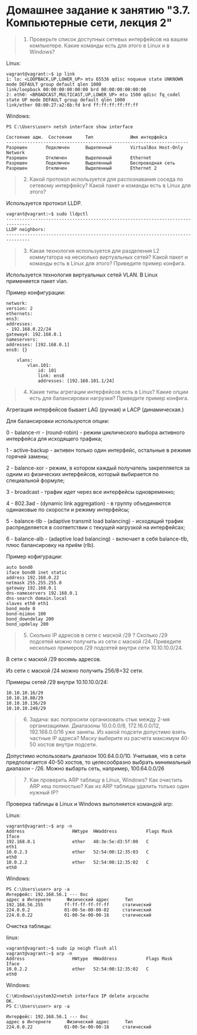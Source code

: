 # Домашнее задание к занятию "3.7. Компьютерные сети, лекция 2"

> 1. Проверьте список доступных сетевых интерфейсов на вашем компьютере. Какие команды есть для этого в Linux и в Windows?

Linux: 

    vagrant@vagrant:~$ ip link
    1: lo: <LOOPBACK,UP,LOWER_UP> mtu 65536 qdisc noqueue state UNKNOWN mode DEFAULT group default qlen 1000
    link/loopback 00:00:00:00:00:00 brd 00:00:00:00:00:00
    2: eth0: <BROADCAST,MULTICAST,UP,LOWER_UP> mtu 1500 qdisc fq_codel state UP mode DEFAULT group default qlen 1000
    link/ether 08:00:27:a2:6b:fd brd ff:ff:ff:ff:ff:ff

Windows: 

    PS C:\Users\user> netsh interface show interface
    
    Состояние адм.  Состояние     Тип              Имя интерфейса
    ---------------------------------------------------------------------
    Разрешен       Подключен      Выделенный       VirtualBox Host-Only Network
    Разрешен       Отключен       Выделенный       Ethernet
    Разрешен       Подключен      Выделенный       Беспроводная сеть
    Разрешен       Отключен       Выделенный       Ethernet 2


> 2. Какой протокол используется для распознавания соседа по сетевому интерфейсу? Какой пакет и команды есть в Linux для этого?

Используется протокол LLDP. 

    vagrant@vagrant:~$ sudo lldpctl
    -------------------------------------------------------------------------------
    LLDP neighbors:
    -------------------------------------------------------------------------------

> 3. Какая технология используется для разделения L2 коммутатора на несколько виртуальных сетей? Какой пакет и команды есть в Linux для этого? Приведите пример конфига.

Используется технология виртуальных сетей VLAN. В Linux применяется пакет vlan.

Пример конфигурации:

    network:
    version: 2
    ethernets:
    ens3:
    addresses:
    - 192.168.0.22/24
    gateway4: 192.168.0.1
    nameservers:
    addresses: [192.168.0.1]
    ens8: {}
    
        vlans:
            vlan.101:
                id: 101
                link: ens8
                addresses: [192.168.101.1/24]

> 4. Какие типы агрегации интерфейсов есть в Linux? Какие опции есть для балансировки нагрузки? Приведите пример конфига.

Агрегация интерфейсов бывает LAG (ручная) и LACP (динамическая.)

Для балансировки используются опции:

0 - balance-rr - (round-robin) - режим циклического выбора активного интерфейса для исходящего трафика;

1 - active-backup - активен только один интерфейс, остальные в режиме горячей замены;

2 - balance-xor - режим, в котором каждый получатель закрепляется за одним из физических интерфейсов, который выбирается по специальной формуле;

3 - broadcast - трафик идет через все интерфейсы одновременно;

4 - 802.3ad - (dynamic link aggregation) - в группу объединяются одинаковые по скорости и режиму интерфейсы;

5 - balance-tlb - (adaptive transmit load balancing) - исходящий трафик распределяется в соответствии с текущей нагрузкой на интерфейсах;

6 - balance-alb - (adaptive load balancing) - включает в себя balance-tlb, плюс балансировку на приём (rlb).

Пример кофигурации:

    auto bond0
    iface bond0 inet static
    address 192.168.0.22
    netmask 255.255.255.0
    gateway 192.168.0.1
    dns-nameservers 192.168.0.1
    dns-search domain.local
    slaves eth0 eth1
    bond_mode 0
    bond-miimon 100
    bond_downdelay 200
    bond_updelay 200

> 5. Сколько IP адресов в сети с маской /29 ? Сколько /29 подсетей можно получить из сети с маской /24. Приведите несколько примеров /29 подсетей внутри сети 10.10.10.0/24.

В сети с маской /29 восемь адресов.

Из сети с маской /24 можно получить 256/8=32 сети.

Примеры сетей /29 внутри 10.10.10.0/24:

    10.10.10.16/29
    10.10.10.80/29
    10.10.10.136/29
    10.10.10.248/29

> 6. Задача: вас попросили организовать стык между 2-мя организациями. Диапазоны 10.0.0.0/8, 172.16.0.0/12, 192.168.0.0/16 уже заняты. Из какой подсети допустимо взять частные IP адреса? Маску выберите из расчета максимум 40-50 хостов внутри подсети.

Допустимо использовать диапазон 100.64.0.0/10. Учитывая, что в сети предполагается 40-50 хостов, то целесообразно выбрать минимальный диапазон - /26. Можно выбарть сеть, например, 100.64.0.0/26

> 7. Как проверить ARP таблицу в Linux, Windows? Как очистить ARP кеш полностью? Как из ARP таблицы удалить только один нужный IP?

Проверка таблицы в Linux и Windows выполняется командой arp:

Linux:

    vagrant@vagrant:~$ arp -n
    Address                  HWtype  HWaddress           Flags Mask            Iface
    192.168.0.1              ether   48:3e:5e:d3:5f:00   C                     eth1
    10.0.2.3                 ether   52:54:00:12:35:03   C                     eth0
    10.0.2.2                 ether   52:54:00:12:35:02   C                     eth0

Windows:

    PS C:\Users\user> arp -a
    Интерфейс: 192.168.56.1 --- 0xc
    адрес в Интернете      Физический адрес      Тип
    192.168.56.255        ff-ff-ff-ff-ff-ff     статический
    224.0.0.2             01-00-5e-00-00-02     статический
    224.0.0.22            01-00-5e-00-00-16     статический

Очистка таблицы:

linux:

    vagrant@vagrant:~$ sudo ip neigh flush all
    vagrant@vagrant:~$ arp -n
    Address                  HWtype  HWaddress           Flags Mask            Iface
    10.0.2.2                 ether   52:54:00:12:35:02   C                     eth0

Windows:

    C:\Windows\system32>netsh interface IP delete arpcache
    ОК.
    PS C:\Users\user> arp -a
    
    Интерфейс: 192.168.56.1 --- 0xc
    адрес в Интернете      Физический адрес      Тип
    224.0.0.22            01-00-5e-00-00-16     статический